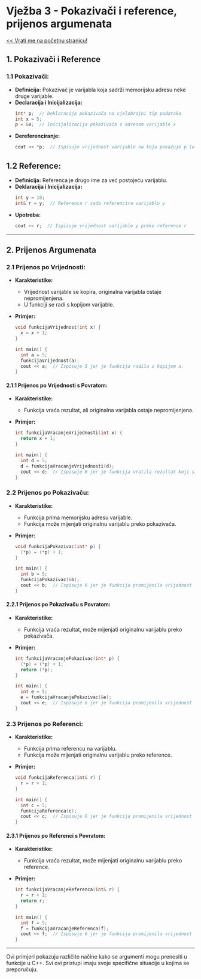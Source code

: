 # Vježba 3 - Pokazivači i reference, prijenos argumenata

[<< Vrati me na početnu stranicu!](../README.md)

## **1. Pokazivači i Reference**

### **1.1 Pokazivači:**
   - **Definicija:** Pokazivač je varijabla koja sadrži memorijsku adresu neke druge varijable.
   - **Declaracija i Inicijalizacija:**
     ```cpp
     int* p;  // Deklaracija pokazivača na cjelobrojni tip podataka
     int x = 5;
     p = &x;  // Inicijalizacija pokazivača s adresom varijable x
     ```
   - **Dereferenciranje:**
     ```cpp
     cout << *p;  // Ispisuje vrijednost varijable na koju pokazuje p (u ovom slučaju, 5)
     ```

## **1.2 Reference:**
   - **Definicija:** Referenca je drugo ime za već postojeću varijablu.
   - **Deklaracija i Inicijalizacija:**
     ```cpp
     int y = 10;
     int& r = y;  // Referenca r sada referencira varijablu y
     ```
   - **Upotreba:**
     ```cpp
     cout << r;  // Ispisuje vrijednost varijable y preko reference r
     ```

---

## **2. Prijenos Argumenata**

### **2.1 Prijenos po Vrijednosti:**
   - **Karakteristike:**
     - Vrijednost varijable se kopira, originalna varijabla ostaje nepromijenjena.
     - U funkciji se radi s kopijom varijable.

   - **Primjer:**
     ```cpp
     void funkcijaVrijednost(int x) {
       x = x + 1;
     }

     int main() {
       int a = 5;
       funkcijaVrijednost(a);
       cout << a;  // Ispisuje 5 jer je funkcija radila s kopijom a.
     }
     ```

#### **2.1.1 Prijenos po Vrijednosti s Povratom:**
   - **Karakteristike:**
     - Funkcija vraća rezultat, ali originalna varijabla ostaje nepromijenjena.

   - **Primjer:**
     ```cpp
     int funkcijaVracanjeVrijednosti(int x) {
       return x + 1;
     }

     int main() {
       int d = 5;
       d = funkcijaVracanjeVrijednosti(d);
       cout << d;  // Ispisuje 6 jer je funkcija vratila rezultat koji smo dodijelili varijabli d.
     }
     ```

### **2.2 Prijenos po Pokazivaču:**
   - **Karakteristike:**
     - Funkcija prima memorijsku adresu varijable.
     - Funkcija može mijenjati originalnu varijablu preko pokazivača.

   - **Primjer:**
     ```cpp
     void funkcijaPokazivac(int* p) {
       (*p) = (*p) + 1;
     }

     int main() {
       int b = 5;
       funkcijaPokazivac(&b);
       cout << b;  // Ispisuje 6 jer je funkcija promijenila vrijednost varijable b.
     }
     ```


#### **2.2.1 Prijenos po Pokazivaču s Povratom:**
   - **Karakteristike:**
     - Funkcija vraća rezultat, može mijenjati originalnu varijablu preko pokazivača.

   - **Primjer:**
     ```cpp
     int funkcijaVracanjePokazivac(int* p) {
       (*p) = (*p) + 1;
       return (*p);
     }

     int main() {
       int e = 5;
       e = funkcijaVracanjePokazivac(&e);
       cout << e;  // Ispisuje 6 jer je funkcija promijenila vrijednost varijable e i vratila rezultat.
     }
     ```


### **2.3 Prijenos po Referenci:**
   - **Karakteristike:**
     - Funkcija prima referencu na varijablu.
     - Funkcija može mijenjati originalnu varijablu preko reference.

   - **Primjer:**
     ```cpp
     void funkcijaReferenca(int& r) {
       r = r + 1;
     }

     int main() {
       int c = 5;
       funkcijaReferenca(c);
       cout << c;  // Ispisuje 6 jer je funkcija promijenila vrijednost varijable c.
     }
     ```

#### **2.3.1 Prijenos po Referenci s Povratom:**
   - **Karakteristike:**
     - Funkcija vraća rezultat, može mijenjati originalnu varijablu preko reference.

   - **Primjer:**
     ```cpp
     int funkcijaVracanjeReferenca(int& r) {
       r = r + 1;
       return r;
     }

     int main() {
       int f = 5;
       f = funkcijaVracanjeReferenca(f);
       cout << f;  // Ispisuje 6 jer je funkcija promijenila vrijednost varijable f i vratila rezultat.
     }
     ```

---

Ovi primjeri pokazuju različite načine kako se argumenti mogu prenositi u funkcije u C++. Svi ovi pristupi imaju svoje specifične situacije u kojima se preporučuju.
